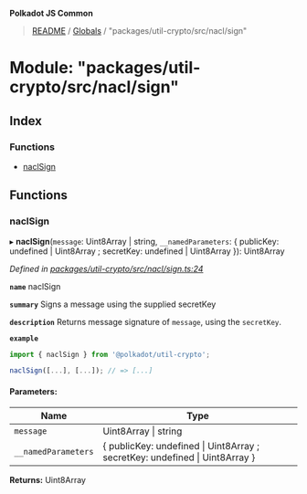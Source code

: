 **Polkadot JS Common**

> [README](../README.md) / [Globals](../globals.md) / "packages/util-crypto/src/nacl/sign"

# Module: "packages/util-crypto/src/nacl/sign"

## Index

### Functions

* [naclSign](_packages_util_crypto_src_nacl_sign_.md#naclsign)

## Functions

### naclSign

▸ **naclSign**(`message`: Uint8Array \| string, `__namedParameters`: { publicKey: undefined \| Uint8Array ; secretKey: undefined \| Uint8Array  }): Uint8Array

*Defined in [packages/util-crypto/src/nacl/sign.ts:24](https://github.com/polkadot-js/common/blob/dd1220ac/packages/util-crypto/src/nacl/sign.ts#L24)*

**`name`** naclSign

**`summary`** Signs a message using the supplied secretKey

**`description`** 
Returns message signature of `message`, using the `secretKey`.

**`example`** 
<BR>

```javascript
import { naclSign } from '@polkadot/util-crypto';

naclSign([...], [...]); // => [...]
```

#### Parameters:

Name | Type |
------ | ------ |
`message` | Uint8Array \| string |
`__namedParameters` | { publicKey: undefined \| Uint8Array ; secretKey: undefined \| Uint8Array  } |

**Returns:** Uint8Array
